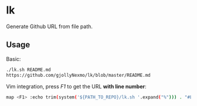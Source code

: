 # lk
Generate Github URL from file path.

## Usage

Basic:
```bash
./lk.sh README.md
https://github.com/gjollyNexmo/lk/blob/master/README.md
```

Vim integration, press *F1* to get the URL **with line number**:
```bash
map <F1> :echo trim(system('${PATH_TO_REPO}/lk.sh '.expand("%"))) . "#L" . line(".")<CR>
```
